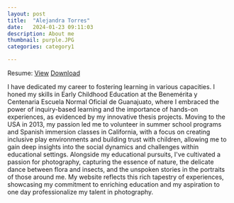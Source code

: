 ```yaml
---
layout: post
title:  "Alejandra Torres"
date:   2024-01-23 09:11:03
description: About me
thumbnail: purple.JPG
categories: category1

---
```


Resume: [View](https://docs.google.com/viewer?url=https://raw.githubusercontent.com/ale-s-torres/ale-s-torres.github.io/main/Resume.pdf) [Download](https://raw.githubusercontent.com/ale-s-torres/ale-s-torres.github.io/main/Resume.pdf)

I have dedicated my career to fostering learning in various capacities. 
I honed my skills in Early Childhood Education at the Benemérita y Centenaria
Escuela Normal Oficial de Guanajuato, where I embraced the power of inquiry-based 
learning and the importance of hands-on experiences, as evidenced by my innovative 
thesis projects. Moving to the USA in 2013, my passion led me to volunteer in summer 
school programs and Spanish immersion classes in California, with a focus on creating
inclusive play environments and building trust with children, allowing me to gain deep 
insights into the social dynamics and challenges within educational settings. Alongside
my educational pursuits, I've cultivated a passion for photography, capturing the essence
of nature, the delicate dance between flora and insects, and the unspoken stories in the
portraits of those around me. My website reflects this rich tapestry of experiences, 
showcasing my commitment to enriching education and my aspiration to one day professionalize
my talent in photography.
